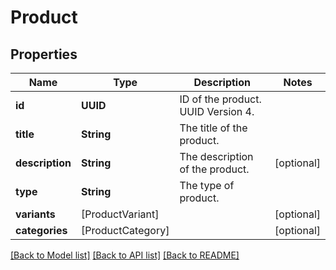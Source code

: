 # Product

## Properties
Name | Type | Description | Notes
------------ | ------------- | ------------- | -------------
**id** | **UUID** | ID of the product. UUID Version 4. | 
**title** | **String** | The title of the product. | 
**description** | **String** | The description of the product. | [optional] 
**type** | **String** | The type of product. | 
**variants** | [ProductVariant] |  | [optional] 
**categories** | [ProductCategory] |  | [optional] 

[[Back to Model list]](../README.md#documentation-for-models) [[Back to API list]](../README.md#documentation-for-api-endpoints) [[Back to README]](../README.md)


